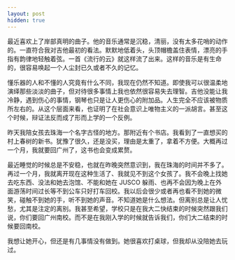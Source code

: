 ```yaml
---
layout: post
hidden: true
---
```

最近喜欢上了岸部真明的曲子。他的音乐通常是沉稳，清丽，没有太多花哨的动作的。一直符合我对吉他最初的看法。默默地低着头，头顶帽檐盖住表情，漂亮的手指有韵律地轻触着弦。一首《流行的云》就这样流了出来。这样的音乐是有生命的，很容易唤起一个人尘封已久或者不久的记忆。

懂乐器的人和不懂的人究竟有什么不同，我现在仍然不知道。即使我可以很温柔地演绎那些淡淡的曲子，但对待很多事情上我也依然很容易失去理智。吉他没能让我冷静，遇到伤心的事情，钢琴也只是让人更伤心的附加品。人生完全不应该被物质所左右的。从这个层面来看，也证明了在社会意识上唯物主义的一派胡言。甚至这个时候，辩证法反而成了形而上学的一个反例。

昨天我陪女孩去珠海一个名字古怪的地方。那附近有个书店。我看到了一直想买的村上春树的新书。犹豫了很久，还是没买，理由是太重了，拿着不方便。大概再过一个月，我就要回广州了，这书也会变成累赘。

最近睡觉的时候总是不安稳，也就在昨晚突然意识到，我在珠海的时间并不多了。再过一个月，我就离开现在这种生活了、我就见不到这个女孩了。我不会晚上找她去吃东西、没法和她去泡馆、不能和她在 JUSCO 躲雨、也再不会因为晚上在外面游荡时间过长等不到公车只好打车回校。我以后会很少或者再也看不到她的微笑，碰触不到她的手，听不到她的声音。不知道她是什么想法。但离别总是让人忧愁，尤其是注定的离别。我甚至希望，学校只是在我大二快结束的时候突然跟我们说，你们要回广州南校。而不是在我刚入学的时候就告诉我们，你们大二结束的时候要回南校。

我想让她开心，但还是有几事情没有做到。她很喜欢打桌球，但我却从没陪她去玩过。

 